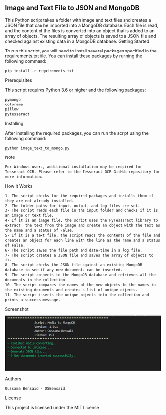 ## Image and Text File to JSON and MongoDB

This Python script takes a folder with image and text files and creates a JSON file that can be imported into a MongoDB database. Each file is read, and the content of the files is converted into an object that is added to an array of objects. The resulting array of objects is saved to a JSON file and checked against existing data in a MongoDB database.
Getting Started

To run this script, you will need to install several packages specified in the requirements.txt file. You can install these packages by running the following command:

    pip install -r requirements.txt

Prerequisites

This script requires Python 3.6 or higher and the following packages:

    pymongo
    colorama
    pillow
    pytesseract

Installing

After installing the required packages, you can run the script using the following command:

    python image_text_to_mongo.py

Note

    For Windows users, additional installation may be required for Tesseract OCR. Please refer to the Tesseract OCR GitHub repository for more information.

How it Works

    1- The script checks for the required packages and installs them if they are not already installed.
    2- The folder paths for input, output, and log files are set.
    3- The script reads each file in the input folder and checks if it is an image or text file.
    4- If it is an image file, the script uses the PyTesseract library to extract  the text from the image and create an object with the text as the name and a status of False.
    5- If it is a text file, the script reads the contents of the file and creates an object for each line with the line as the name and a status of False.
    6- The script saves the file path and date-time in a log file.
    7- The script creates a JSON file and saves the array of objects to it.
    8- The script checks the JSON file against an existing MongoDB database to see if any new documents can be inserted.
    9- The script connects to the MongoDB database and retrieves all the documents in the collection.
    10- The script compares the names of the new objects to the names in the existing documents and creates a list of unique objects.
    11- The script inserts the unique objects into the collection and prints a success message.

Screenshot

![](https://raw.githubusercontent.com/OSBensaid/Media-to-JSON-and-MongoDB/main/screenshots/Screenshot_2.png)

Authors

    Oussama Bensaid - OSBensaid

License

This project is licensed under the MIT License
